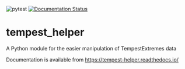 ![pytest](https://github.com/MetOffice/tempest_helper/workflows/pytest/badge.svg)
[![Documentation Status](https://readthedocs.org/projects/tempest-helper/badge/?version=latest)](https://tempest-helper.readthedocs.io/en/latest/?badge=latest)

# tempest_helper
A Python module for the easier manipulation of TempestExtremes data

Documentation is available from https://tempest-helper.readthedocs.io/
